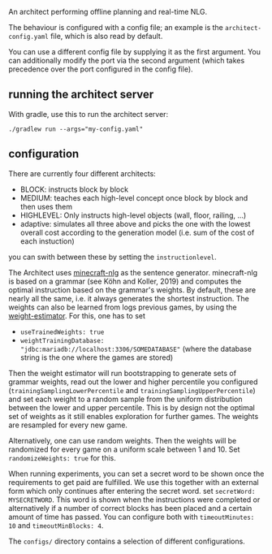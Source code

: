 An architect performing offline planning and real-time NLG.

The behaviour is configured with a config file; an example
is the `architect-config.yaml` file, which is also read by default.

You can use a different config file by supplying it as the first argument.
You can additionally modify the port via the second argument (which
takes precedence over the port configured in the config file).

## running the architect server

With gradle, use this to run the architect server:

`./gradlew run --args="my-config.yaml"`


## configuration

There are currently four different architects:
 - BLOCK: instructs block by block
 - MEDIUM: teaches each high-level concept once block by block and then uses them
 - HIGHLEVEL: Only instructs high-level objects (wall, floor, railing, ...)
 - adaptive: simulates all three above and picks the one with the lowest
   overall cost according to the generation model (i.e. sum of the cost of
   each instuction)

you can swith between these by setting the `instructionlevel`.

The Architect uses
[minecraft-nlg](https://github.com/minecraft-saar/minecraft-nlg) as
the sentence generator.  minecraft-nlg is based on a grammar (see Köhn
and Koller, 2019) and computes the optimal instruction based on the
grammar's weights. By default, these are nearly all the same, i.e. it
always generates the shortest instruction.  The weights can also be
learned from logs previous games, by using the
[weight-estimator](https://github.com/minecraft-saar/weight-estimator).
For this, one has to set
 - `useTrainedWeights: true`
 - `weightTrainingDatabase: "jdbc:mariadb://localhost:3306/SOMEDATABASE"`
   (where the database string is the one where the games are stored)
   
Then the weight estimator will run bootstrapping to generate sets of
grammar weights, read out the lower and higher percentile you
configured (`trainingSamplingLowerPercentile` and
`trainingSamplingUpperPercentile`) and set each weight to a random
sample from the uniform distribution between the lower and upper
percentile.  This is by design not the optimal set of weights as it
still enables exploration for further games.  The weights are resampled
for every new game.

Alternatively, one can use random weights.  Then the weights will be
randomized for every game on a uniform scale between 1 and 10.  Set
`randomizeWeights: true` for this.

When running experiments, you can set a secret word to be shown once
the requirements to get paid are fulfilled.  We use this together with
an external form which only continues after entering the secret word.
set `secretWord: MYSECRETWORD`.  This word is shown when the
instructions were completed or alternatively if a number of correct
blocks has been placed and a certain amount of time has passed. 
You can configure both with `timeoutMinutes: 10` and
`timeoutMinBlocks: 4`.

The `configs/` directory contains a selection of different
configurations.
